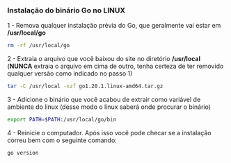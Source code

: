 ### Instalação do binário Go no LINUX

1 - Remova qualquer instalação prévia do Go, que geralmente vai estar em **/usr/local/go**
```bash
rm -rf /usr/local/go 
```
2 - Extraia o arquivo que você baixou do site no diretório **/usr/local** (**NUNCA** extraia o arquivo em cima de outro, tenha certeza de ter removido qualquer versão como indicado no passo 1)
```bash
tar -C /usr/local -xzf go1.20.1.linux-amd64.tar.gz
```
3 - Adicione o binário que você acabou de extrair como variável de ambiente do linux (desse modo o linux saberá onde procurar o binário)
```bash
export PATH=$PATH:/usr/local/go/bin
```
4 - Reinicie o computador. Após isso você pode checar se a instalação correu bem com o seguinte comando:
```bash
go version
```
